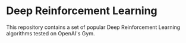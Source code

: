 # Deep Reinforcement Learning
This repository contains a set of popular Deep Reinforcement Learning algorithms tested on OpenAI's Gym.
